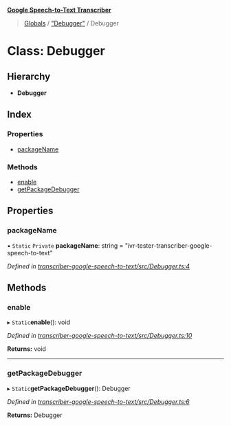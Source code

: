 **[Google Speech-to-Text Transcriber](../README.md)**

> [Globals](../README.md) / ["Debugger"](../modules/_debugger_.md) / Debugger

# Class: Debugger

## Hierarchy

* **Debugger**

## Index

### Properties

* [packageName](_debugger_.debugger.md#packagename)

### Methods

* [enable](_debugger_.debugger.md#enable)
* [getPackageDebugger](_debugger_.debugger.md#getpackagedebugger)

## Properties

### packageName

▪ `Static` `Private` **packageName**: string = "ivr-tester-transcriber-google-speech-to-text"

*Defined in [transcriber-google-speech-to-text/src/Debugger.ts:4](https://github.com/SketchingDev/ivr-tester/blob/60c8b59/packages/transcriber-google-speech-to-text/src/Debugger.ts#L4)*

## Methods

### enable

▸ `Static`**enable**(): void

*Defined in [transcriber-google-speech-to-text/src/Debugger.ts:10](https://github.com/SketchingDev/ivr-tester/blob/60c8b59/packages/transcriber-google-speech-to-text/src/Debugger.ts#L10)*

**Returns:** void

___

### getPackageDebugger

▸ `Static`**getPackageDebugger**(): Debugger

*Defined in [transcriber-google-speech-to-text/src/Debugger.ts:6](https://github.com/SketchingDev/ivr-tester/blob/60c8b59/packages/transcriber-google-speech-to-text/src/Debugger.ts#L6)*

**Returns:** Debugger
